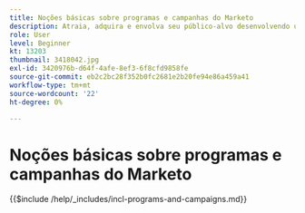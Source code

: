 ```yaml
---
title: Noções básicas sobre programas e campanhas do Marketo
description: Atraia, adquira e envolva seu público-alvo desenvolvendo uma estratégia de marketing de conteúdo.
role: User
level: Beginner
kt: 13203
thumbnail: 3418042.jpg
exl-id: 3420976b-d64f-4afe-8ef3-6f8cfd9858fe
source-git-commit: eb2c2bc28f352b0fc2681e2b20fe94e86a459a41
workflow-type: tm+mt
source-wordcount: '22'
ht-degree: 0%

---
```


# Noções básicas sobre programas e campanhas do Marketo

{{$include /help/_includes/incl-programs-and-campaigns.md}}